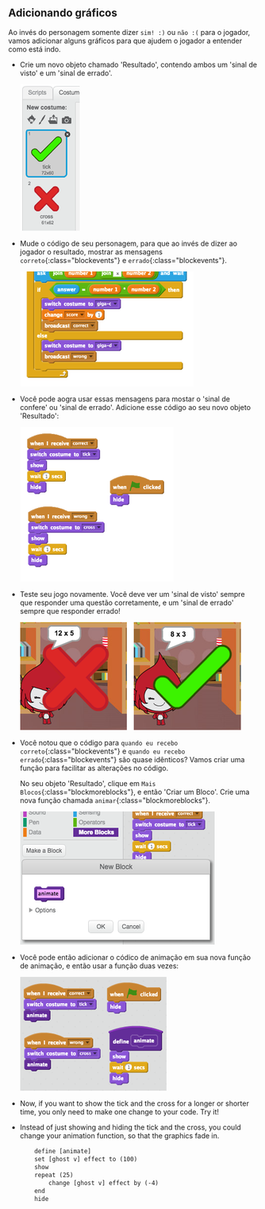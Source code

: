 ## Adicionando gráficos

Ao invés do personagem somente dizer `sim! :)` ou `não :(` para o jogador, vamos adicionar alguns gráficos para que ajudem o jogador a entender como está indo.

+ Crie um novo objeto chamado 'Resultado', contendo ambos um 'sinal de visto' e um 'sinal de errado'.
    
    ![screenshot](images/brain-result.png)

+ Mude o código de seu personagem, para que ao invés de dizer ao jogador o resultado, mostrar as mensagens `correto`{:class="blockevents"} e `errado`{:class="blockevents"}.
    
    ![screenshot](images/brain-broadcast-answer.png)

+ Você pode aogra usar essas mensagens para mostar o 'sinal de confere' ou 'sinal de errado'. Adicione esse código ao seu novo objeto 'Resultado':
    
    ![screenshot](images/brain-show-answer.png)

+ Teste seu jogo novamente. Você deve ver um 'sinal de visto' sempre que responder uma questão corretamente, e um 'sinal de errado' sempre que responder errado!
    
    ![screenshot](images/brain-test-answer.png)

+ Você notou que o código para `quando eu recebo correto`{:class="blockevents"} e `quando eu recebo errado`{:class="blockevents"} são quase idênticos? Vamos criar uma função para facilitar as alterações no código.
    
    No seu objeto 'Resultado', clique em `Mais Blocos`{:class="blockmoreblocks"}, e então 'Criar um Bloco'. Crie uma nova função chamada `animar`{:class="blockmoreblocks"}.
    
    ![screenshot](images/brain-animate-function.png)

+ Você pode então adicionar o códico de animação em sua nova função de animação, e então usar a função duas vezes:
    
    ![screenshot](images/brain-use-function.png)

+ Now, if you want to show the tick and the cross for a longer or shorter time, you only need to make one change to your code. Try it!

+ Instead of just showing and hiding the tick and the cross, you could change your animation function, so that the graphics fade in.
    
    ```blocks
        define [animate]
        set [ghost v] effect to (100)
        show
        repeat (25)
            change [ghost v] effect by (-4)
        end
        hide
    ```